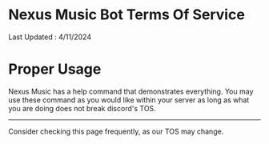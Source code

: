# Nexus Music Bot Terms Of Service

Last Updated : 4/11/2024

# Proper Usage

Nexus Music has a help command that demonstrates everything. You may use these command as you would like within your server as long as what you are doing does not break discord's TOS.

---

Consider checking this page frequently, as our TOS may change.
